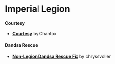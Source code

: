 # Imperial Legion
#### Courtesy
* [**Courtesy**](https://www.nexusmods.com/morrowind/mods/46781) by Chantox  
#### Dandsa Rescue
* [**Non-Legion Dandsa Rescue Fix**](https://www.nexusmods.com/morrowind/mods/46927) by chryssvoller  

